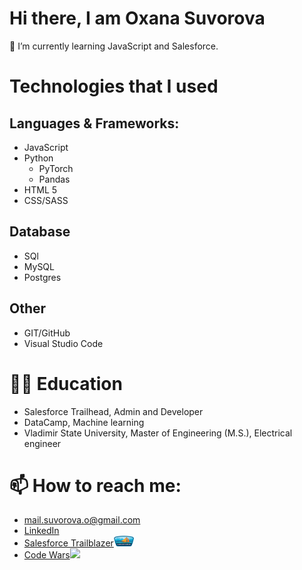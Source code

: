 
# Hi there, I am Oxana Suvorova 

🌱 I’m currently learning JavaScript and Salesforce.

<!-- # About me -->

# Technologies that I used

## Languages & Frameworks:
- JavaScript
- Python
	- PyTorch
	- Pandas
- HTML 5
- CSS/SASS

## Database
- SQl
- MySQL
- Postgres

## Other
- GIT/GitHub
- Visual Studio Code 

# 👩‍🎓 Education
- Salesforce Trailhead, Admin and Developer
- DataCamp, Machine learning
- Vladimir State University, Master of Engineering (M.S.), Electrical engineer 

# 📫 How to reach me:
- <mail.suvorova.o@gmail.com>
- [LinkedIn](https://www.linkedin.com/in/suvorovaoxana/)  
- [Salesforce Trailblazer](https://trailblazer.me/id/suvorova)<img src='/assets/expeditioner.png' width='32' height='17'>
- [Code Wars](https://www.codewars.com/users/manoolk)<img src="https://www.codewars.com/users/manoolk/badges/micro">

<!--
Here are some ideas to get you started:

- 🔭 I’m currently working on ...
- 👯 I’m looking to collaborate on ...
- 🤔 I’m looking for help with ...
- 💬 Ask me about ...
- 😄 Pronouns: ...
- ⚡ Fun fact: ...
-->

